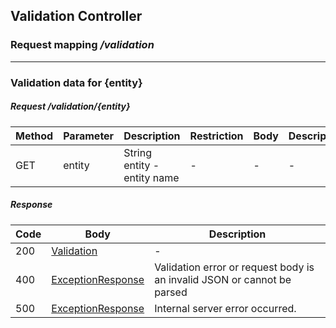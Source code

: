 ## Validation Controller
### Request mapping <em>/validation</em>

___
### Validation data for {entity}
##### Request /validation/{entity}
Method | Parameter | Description | Restriction | Body | Description | Restriction
------------ | ------------- | ------------- | ------------- | ------------- | ------------- | -------------
GET | entity | String entity - entity name | - | - | - | -

##### Response
Code | Body | Description
------------ | ------------- | -------------
200 | [Validation](../model/Validation.md) | -
400 | [ExceptionResponse](../model/ExceptionResponse.md) | Validation error or request body is an invalid JSON or cannot be parsed
500 | [ExceptionResponse](../model/ExceptionResponse.md) | Internal server error occurred.


